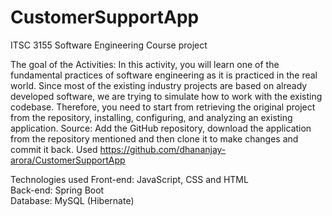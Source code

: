 # CustomerSupportApp
ITSC 3155 Software Engineering Course project

The goal of the Activities: 
In this activity, you will learn one of the fundamental practices of software engineering as it is practiced in the real world. Since most of the existing industry projects are based on already developed software, we are trying to simulate how to work with the existing codebase. Therefore, you need to start from retrieving the original project from the repository, installing, configuring, and analyzing an existing application.
Source: 
Add the GitHub repository, download the application from the repository mentioned and then clone it to make changes and commit it back.
Used 
https://github.com/dhananjay-arora/CustomerSupportApp

Technologies used
Front-end: JavaScript, CSS and HTML  
Back-end: Spring Boot  
Database: MySQL (Hibernate)   
